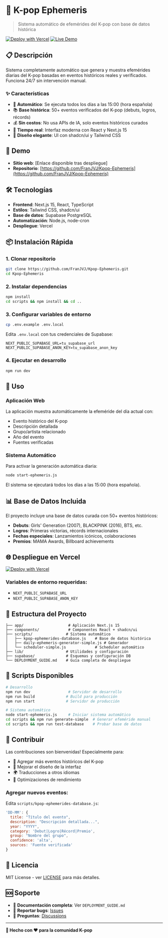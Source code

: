 # 🎵 K-pop Ephemeris

> Sistema automático de efemérides del K-pop con base de datos histórica

[![Deploy with Vercel](https://vercel.com/button)](https://vercel.com/new/clone?repository-url=https://github.com/FranJVJ/Kpop-Ephemeris)
[![Live Demo](https://img.shields.io/badge/🌐_Live_Demo-Vercel-000000?style=for-the-badge&logo=vercel)](https://kpop-ephemeris.vercel.app)

## 📋 Descripción

Sistema completamente automático que genera y muestra efemérides diarias del K-pop basadas en eventos históricos reales y verificados. Funciona 24/7 sin intervención manual.

### ✨ Características

- 🤖 **Automático**: Se ejecuta todos los días a las 15:00 (hora española)
- 📚 **Base histórica**: 50+ eventos verificados del K-pop (debuts, logros, récords)
- 💰 **Sin costos**: No usa APIs de IA, solo eventos históricos curados
- 🔄 **Tiempo real**: Interfaz moderna con React y Next.js 15
- 🎨 **Diseño elegante**: UI con shadcn/ui y Tailwind CSS

## 🚀 Demo

- **Sitio web**: [Enlace disponible tras despliegue]
- **Repositorio**: [https://github.com/FranJVJ/Kpop-Ephemeris](https://github.com/FranJVJ/Kpop-Ephemeris)

## 🛠️ Tecnologías

- **Frontend**: Next.js 15, React, TypeScript
- **Estilos**: Tailwind CSS, shadcn/ui
- **Base de datos**: Supabase PostgreSQL
- **Automatización**: Node.js, node-cron
- **Despliegue**: Vercel

## 📦 Instalación Rápida

### 1. Clonar repositorio
```bash
git clone https://github.com/FranJVJ/Kpop-Ephemeris.git
cd Kpop-Ephemeris
```

### 2. Instalar dependencias
```bash
npm install
cd scripts && npm install && cd ..
```

### 3. Configurar variables de entorno
```bash
cp .env.example .env.local
```

Edita `.env.local` con tus credenciales de Supabase:
```env
NEXT_PUBLIC_SUPABASE_URL=tu_supabase_url
NEXT_PUBLIC_SUPABASE_ANON_KEY=tu_supabase_anon_key
```

### 4. Ejecutar en desarrollo
```bash
npm run dev
```

## 🎯 Uso

### Aplicación Web
La aplicación muestra automáticamente la efeméride del día actual con:
- Evento histórico del K-pop
- Descripción detallada
- Grupo/artista relacionado
- Año del evento
- Fuentes verificadas

### Sistema Automático
Para activar la generación automática diaria:
```bash
node start-ephemeris.js
```

El sistema se ejecutará todos los días a las 15:00 (hora española).

## 📊 Base de Datos Incluida

El proyecto incluye una base de datos curada con 50+ eventos históricos:

- **Debuts**: Girls' Generation (2007), BLACKPINK (2016), BTS, etc.
- **Logros**: Primeras victorias, récords internacionales
- **Fechas especiales**: Lanzamientos icónicos, colaboraciones
- **Premios**: MAMA Awards, Billboard achievements

## 🌐 Despliegue en Vercel

[![Deploy with Vercel](https://vercel.com/button)](https://vercel.com/new/clone?repository-url=https://github.com/FranJVJ/Kpop-Ephemeris)

### Variables de entorno requeridas:
- `NEXT_PUBLIC_SUPABASE_URL`
- `NEXT_PUBLIC_SUPABASE_ANON_KEY`

## 📁 Estructura del Proyecto

```
├── app/                    # Aplicación Next.js 15
├── components/             # Componentes React + shadcn/ui
├── scripts/               # Sistema automático
│   ├── kpop-ephemerides-database.js    # Base de datos histórica
│   ├── daily-ephemeris-generator-simple.js # Generador
│   └── scheduler-simple.js             # Scheduler automático
├── lib/                   # Utilidades y configuración
├── supabase/              # Esquemas y configuración DB
└── DEPLOYMENT_GUIDE.md    # Guía completa de despliegue
```

## 🔧 Scripts Disponibles

```bash
# Desarrollo
npm run dev                 # Servidor de desarrollo
npm run build              # Build para producción
npm run start              # Servidor de producción

# Sistema automático
node start-ephemeris.js     # Iniciar sistema automático
cd scripts && npm run generate-simple  # Generar efeméride manual
cd scripts && npm run test-database    # Probar base de datos
```

## 🤝 Contribuir

Las contribuciones son bienvenidas! Especialmente para:

- 📅 Agregar más eventos históricos del K-pop
- 🎨 Mejorar el diseño de la interfaz
- 🌍 Traducciones a otros idiomas
- 🔧 Optimizaciones de rendimiento

### Agregar nuevos eventos:
Edita `scripts/kpop-ephemerides-database.js`:

```javascript
'DD-MM': {
  title: "Título del evento",
  description: "Descripción detallada...",
  year: "YYYY",
  category: 'Debut|Logro|Récord|Premio',
  group: "Nombre del grupo",
  confidence: 'alta',
  sources: 'Fuente verificada'
}
```

## 📄 Licencia

MIT License - ver [LICENSE](LICENSE) para más detalles.

## 🆘 Soporte

- 📖 **Documentación completa**: Ver `DEPLOYMENT_GUIDE.md`
- 🐛 **Reportar bugs**: [Issues](https://github.com/FranJVJ/Kpop-Ephemeris/issues)
- 💬 **Preguntas**: [Discussions](https://github.com/FranJVJ/Kpop-Ephemeris/discussions)

---

**🎵 Hecho con ❤️ para la comunidad K-pop**

